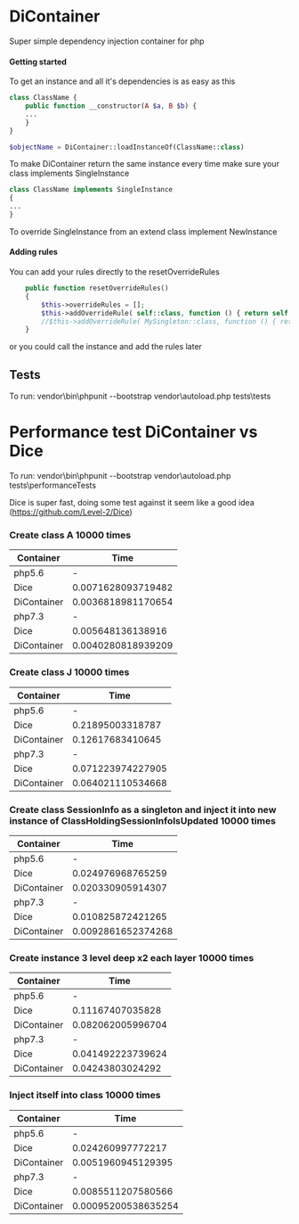 # DiContainer

Super simple dependency injection container for php

#### Getting started
To get an instance and all it's dependencies is as easy as this
```php
class ClassName {
    public function __constructor(A $a, B $b) {
    ...
    }
}

$objectName = DiContainer::loadInstanceOf(ClassName::class)
```

To make DiContainer return the same instance every time make sure your class implements SingleInstance
```php
class ClassName implements SingleInstance
{
...
}
```

To override SingleInstance from an extend class implement NewInstance 

#### Adding rules
You can add your rules directly to the resetOverrideRules
```php
    public function resetOverrideRules()
    {
        $this->overrideRules = [];
        $this->addOverrideRule( self::class, function () { return self::getInstance(); });
        //$this->addOverrideRule( MySingleton::class, function () { return MySingleton::getInstance(); });
    }
```
or you could call the instance and add the rules later

## Tests
To run: vendor\bin\phpunit --bootstrap vendor\autoload.php tests\tests

# Performance test DiContainer vs Dice
To run: vendor\bin\phpunit --bootstrap vendor\autoload.php tests\performanceTests

Dice is super fast, doing some test against it seem like a good idea 
(https://github.com/Level-2/Dice)

### Create class A 10000 times
Container | Time
--- | ---
php5.6|-
Dice|0.0071628093719482
DiContainer|0.0036818981170654
php7.3|-
Dice|0.005648136138916
DiContainer|0.0040280818939209

### Create class J 10000 times
Container | Time
--- | ---
php5.6|-
Dice|0.21895003318787
DiContainer|0.12617683410645
php7.3|-
Dice|0.071223974227905
DiContainer|0.064021110534668

### Create class SessionInfo as a singleton and inject it into new instance of ClassHoldingSessionInfoIsUpdated 10000 times
Container | Time
--- | ---
php5.6|-
Dice|0.024976968765259
DiContainer|0.020330905914307
php7.3|-
Dice|0.010825872421265
DiContainer|0.0092861652374268

### Create instance 3 level deep x2 each layer 10000 times
Container | Time
--- | ---
php5.6|-
Dice|0.11167407035828
DiContainer|0.082062005996704
php7.3|-
Dice|0.041492223739624
DiContainer|0.04243803024292


### Inject itself into class 10000 times
Container | Time
--- | ---
php5.6|-
Dice|0.024260997772217
DiContainer|0.0051960945129395
php7.3|-
Dice|0.0085511207580566
DiContainer|0.00095200538635254